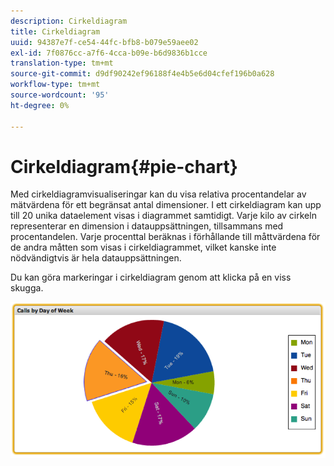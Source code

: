 ```yaml
---
description: Cirkeldiagram
title: Cirkeldiagram
uuid: 94387e7f-ce54-44fc-bfb8-b079e59aee02
exl-id: 7f0876cc-a7f6-4cca-b09e-b6d9836b1cce
translation-type: tm+mt
source-git-commit: d9df90242ef96188f4e4b5e6d04cfef196b0a628
workflow-type: tm+mt
source-wordcount: '95'
ht-degree: 0%

---
```


# Cirkeldiagram{#pie-chart}

Med cirkeldiagramvisualiseringar kan du visa relativa procentandelar av mätvärdena för ett begränsat antal dimensioner. I ett cirkeldiagram kan upp till 20 unika dataelement visas i diagrammet samtidigt. Varje kilo av cirkeln representerar en dimension i datauppsättningen, tillsammans med procentandelen. Varje procenttal beräknas i förhållande till måttvärdena för de andra måtten som visas i cirkeldiagrammet, vilket kanske inte nödvändigtvis är hela datauppsättningen.

Du kan göra markeringar i cirkeldiagram genom att klicka på en viss skugga.

![](assets/pie_chart.png)
